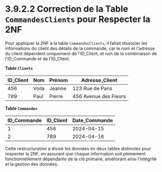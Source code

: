 # 3.9.2.2 Correction de la Table `CommandesClients` pour Respecter la 2NF

Pour appliquer la 2NF à la table `CommandesClients`, il fallait dissocier les informations du client des détails de la commande, car le nom et l'adresse du client dépendent uniquement de l'ID_Client, et non de la combinaison de l'ID_Commande et de l'ID_Client.

**Table `Clients`**

| ID_Client | Nom   | Prénom | Adresse_Client        |
| --------- | ----- | ------ | --------------------- |
| 456       | Voila | Jeanne | 123 Rue de Paris      |
| 789       | Paul  | Pierre | 456 Avenue des Fleurs |

**Table `Commandes`**

| ID_Commande | ID_Client | Date_Commande |
| ----------- | --------- | ------------- |
| 1           | 456       | 2024-04-15    |
| 2           | 789       | 2024-04-16    |

Cette restructuration a divisé les données en deux tables distinctes pour respecter la 2NF, en assurant que chaque information soit pleinement fonctionnellement dépendante de la clé primaire, améliorant ainsi l'intégrité et la gestion des données.